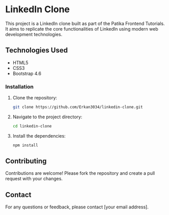# LinkedIn Clone

This project is a LinkedIn clone built as part of the Patika Frontend Tutorials. It aims to replicate the core functionalities of LinkedIn using modern web development technologies.


## Technologies Used

- HTML5
- CSS3
- Bootstrap 4.6


### Installation

1. Clone the repository:
    ```bash
    git clone https://github.com/Erkan3034/linkedin-clone.git
    ```
2. Navigate to the project directory:
    ```bash
    cd linkedin-clone
    ```
3. Install the dependencies:
    ```bash
    npm install
    ```


## Contributing

Contributions are welcome! Please fork the repository and create a pull request with your changes.


## Contact

For any questions or feedback, please contact [your email address].
